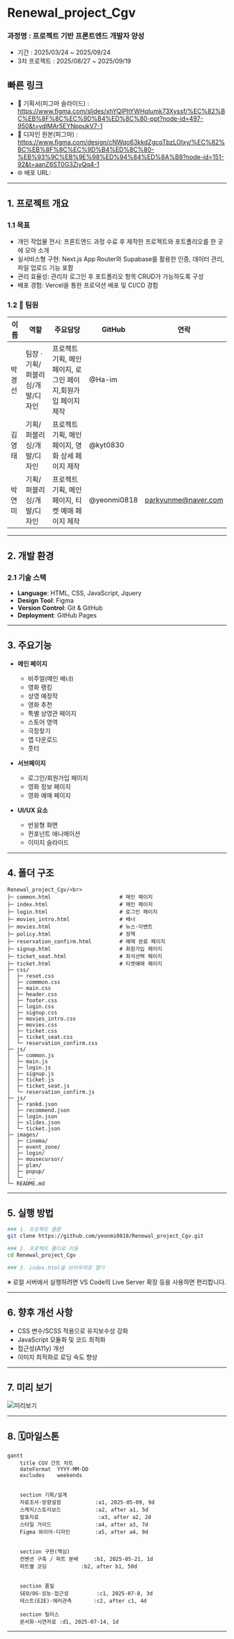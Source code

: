 # Renewal_project_Cgv

### 과정명 : 프로젝트 기반 프론트엔드 개발자 양성
+ 기간 : 2025/03/24 ~ 2025/09/24
+ 3차 프로젝트 : 2025/08/27 ~ 2025/09/19

## 빠른 링크
+ 📑 기획서(피그마 슬라이드) : https://www.figma.com/slides/xhYQIPhYWHqIumk73Xyssf/%EC%82%BC%EB%8F%8C%EC%9D%B4%ED%8C%80-ppt?node-id=497-950&t=ydlMAr5EYNppukV7-1
+ 🎨 디자인 원본(피그마) : https://www.figma.com/design/cNWqo63kkdZgcqTbzLOIxy/%EC%82%BC%EB%8F%8C%EC%9D%B4%ED%8C%80-%EB%93%9C%EB%9E%98%ED%94%84%ED%8A%B8?node-id=151-92&t=aanZ6ST0G3ZiyQq4-1
+ 🌐 배포 URL: 

---
## 1. 프로젝트 개요
### 1.1 목표
+ 개인 작업물 전시: 프론트엔드 과정 수료 후 제작한 프로젝트와 포트폴리오를 한 곳에 모아 소개
+ 실서비스형 구현: Next.js App Router와 Supabase를 활용한 인증, 데이터 관리, 파일 업로드 기능 포함
+ 관리 효율성: 관리자 로그인 후 포트폴리오 항목 CRUD가 가능하도록 구성
+ 배포 경험: Vercel을 통한 프로덕션 배포 및 CI/CD 경험

### 1.2 👥 팀원
| 이름 | 역할 | 주요담당 | GitHub | 연락 |
| --- | --- | --- | --- | --- |
| 박경선 | 팀장 · 기획/퍼블리싱/개발/디자인  | 프로젝트 기획, 메인 페이지, 로그인 페이지,회원가입 페이지 제작 | @Ha-im |  |
| 김영태 | 기획/퍼블리싱/개발/디자인 | 프로젝트 기획, 메인 페이지, 영화 상세 페이지 제작 | @kyt0830 |  |
| 박연미 | 기획/퍼블리싱/개발/디자인 | 프로젝트 기획, 메인 페이지, 티켓 예매 페이지 제작 | @yeonmi0818 | parkyunme@naver.com |

---
## 2. 개발 환경
### 2.1 기술 스택
+ **Language**: HTML, CSS, JavaScript, Jquery
+ **Design Tool**: Figma
+ **Version Control**: Git & GitHub
+ **Deployment**: GitHub Pages

---
## 3. 주요기능
+ **메인 페이지**
	+ 비주얼(메인 배너)
	+ 영화 랭킹
	+ 상영 예정작
	+ 영화 추천
	+ 특별 상영관 페이지
	+ 스토어 영역
	+ 극장찾기
	+ 앱 다운로드
	+ 풋터

+ **서브페이지**
	+ 로그인/회원가입 페이지
	+ 영화 정보 페이지
	+ 영화 예매 페이지

+ **UI/UX 요소**
	+ 반응형 화면
	+ 컨포넌트 애니메이션
	+ 이미지 슬라이드

---
## 4. 폴더 구조
```
Renewal_project_Cgv/<br>
├─ common.html             			# 메인 페이지
├─ index.html             			# 메인 페이지
├─ login.html             			# 로그인 페이지
├─ movies_intro.html        		# 베너
├─ movies.html              		# 뉴스·이벤트
├─ policy.html            			# 정책
├─ reservation_confirm.html 		# 예매 완료 페이지
├─ signup.html            			# 회원가입 페이지
├─ ticket_seat.html        			# 좌석선택 페이지
├─ ticket.html            			# 티켓예매 페이지
├─ css/
│  ├─ reset.css
│  ├─ commmon.css
│  ├─ main.css
│  ├─ header.css
│  ├─ footer.css
│  ├─ login.css
│  ├─ signup.css
│  ├─ movies_intro.css
│  ├─ movies.css
│  ├─ ticket.css
│  ├─ ticket_seat.css
│  └─ reservation_confirm.css
├─ js/
│  ├─ common.js
│  ├─ main.js
│  ├─ login.js
│  ├─ signup.js
│  ├─ ticket.js
│  ├─ ticket_seat.js
│  └─ reservation_confirm.js
├─ js/
│  ├─ rankd.json
│  ├─ recommend.json
│  ├─ login.json
│  ├─ slides.json
│  └─ ticket.json
├─ images/
│  ├─ cinema/
│  ├─ event_zone/
│  ├─ login/
│  ├─ mousecursor/
│  ├─ plan/
│  ├─ popup/
│  └─ ...
└─ README.md
```
---
## 5. 실행 방법
```bash
### 1. 프로젝트 클론
git clone https://github.com/yeonmi0818/Renewal_project_Cgv.git

### 2. 프로젝트 폴더로 이동
cd Renewal_project_Cgv

### 3. index.html을 브라우저로 열기
```
※ 로컬 서버에서 실행하려면 VS Code의 Live Server 확장 등을 사용하면 편리합니다.

---
## 6. 향후 개선 사항
+ CSS 변수/SCSS 적용으로 유지보수성 강화
+ JavaScript 모듈화 및 코드 최적화
+ 접근성(A11y) 개선
+ 이미지 최적화로 로딩 속도 향상

---
## 7. 미리 보기
![미리보기](/images/thumbnail.png)

---
## 8. 🗓️마일스톤

```mermaid
gantt
    title CGV 간트 차트
    dateFormat  YYYY-MM-DD
    excludes    weekends


    section 기획/설계
    자료조사·방향설정           :a1, 2025-05-09, 9d
    스케치/스토리보드           :a2, after a1, 5d
    발표자료                   :a3, after a2, 2d
    스타일 가이드              :a4, after a3, 7d
    Figma 와이어·디자인        :a5, after a4, 9d


    section 구현(핵심)
    컨벤션 구축 / 파트 분배     :b1, 2025-05-21, 1d
    파트별 코딩           :b2, after b1, 50d


    section 품질
    SEO/OG·성능·접근성         :c1, 2025-07-8, 3d
    테스트(E2E)·에러관측       :c2, after c1, 4d

    section 릴리스
    문서화·시연자료 :d1, 2025-07-14, 1d
```

---